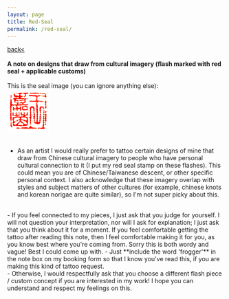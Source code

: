 ```yaml
---
layout: page
title: Red-Seal
permalink: /red-seal/
---
```

<a href="/">back< </a>  
<br>
**A note on designs that draw from cultural imagery (flash marked with red seal + applicable customs)**  
<br>
This is the seal image (you can ignore anything else):  
![red-seal](/images/red-seal.png)  
<br>
- As an artist I would really prefer to tattoo certain designs of mine that draw from Chinese cultural imagery to people who have personal cultural connection to it (I put my red seal stamp on these flashes). This could mean you are of Chinese/Taiwanese descent, or other specific personal context. I also acknowledge that these imagery overlap with styles and subject matters of other cultures (for example, chinese knots and korean norigae are quite similar), so I'm not super picky about this.  
<br>
- If you feel connected to my pieces, I just ask that you judge for yourself. I will not question your interpretation, nor will I ask for explanation; I just ask that you think about it for a moment. If you feel comfortable getting the tattoo after reading this note, then I feel comfortable making it for you, as you know best where you're coming from. Sorry this is both wordy and vague! Best I could come up with. 
- Just **include the word 'frogger'** in the note box on my booking form so that I know you've read this, if you are making this kind of tattoo request.  
<br>
- Otherwise, I would respectfully ask that you choose a different flash piece / custom concept if you are interested in my work! I hope you can understand and respect my feelings on this.  